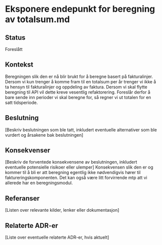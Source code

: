 # Eksponere endepunkt for beregning av totalsum.md

## Status
Foreslått

## Kontekst
Beregningen slik den er nå blir brukt for å beregne basert på fakturalinjer.
Dersom vi kun trenger å komme fram til en totalsum per år trenger vi ikke å ta hensyn til fakturalinjer og oppdeling av faktura.
Dersom vi skal flytte beregning til API vil dette kreve vesentlig refaktorering.
Foreslår derfor å bare sende inn perioder vi skal beregne for, så regner vi ut totalen for en satt tidsperiode.


## Beslutning
[Beskriv beslutningen som ble tatt, inkludert eventuelle alternativer som ble vurdert og årsakene bak beslutningen]

## Konsekvenser
[Beskriv de forventede konsekvensene av beslutningen, inkludert eventuelle potensielle risikoer eller ulemper]
Konsekvensen slik den er og kommer til å bli er att beregning egentlig ikke nødvendigvis hører til faktureringskomponenten.
Det kan også være litt forvirrende mtp att vi allerede har en beregningsmodul.

## Referanser
[Listen over relevante kilder, lenker eller dokumentasjon]

## Relaterte ADR-er
[Liste over eventuelle relaterte ADR-er, hvis aktuelt]